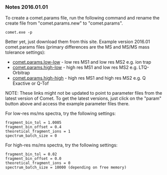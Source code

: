 ### Notes 2016.01.01

To create a comet.params file, run the following command and rename the create
file from "comet.params.new" to "comet.params".
```
comet.exe -p
```

Better yet, just download them from this site.  Example version 2016.01
comet.params files (primary differences are the MS and MS/MS mass tolerance
settings):
- [comet.params.low-low]() - low res MS1 and low res MS2 e.g. ion trap
- [comet.params.high-low]() - high res MS1 and low res MS2 e.g. LTQ-Orbitrap
- [comet.params.high-high]() - high res MS1 and high res MS2 e.g. Q Exactive or Q-Tof

NOTE:  These links might not be updated to point to parameter files from the
latest version of Comet.  To get the latest versions, just click on the
"param" button above and access the example parameter files there.

For low-res ms/ms spectra, try the following settings:
```
fragment_bin_tol = 1.0005
fragment_bin_offset = 0.4
theoretical_fragment_ions = 1
spectrum_batch_size = 0
```

For high-res ms/ms spectra, try the following settings:
```
fragment_bin_tol = 0.02
fragment_bin_offset = 0.0
theoretical_fragment_ions = 0
spectrum_batch_size = 10000 (depending on free memory)
```

